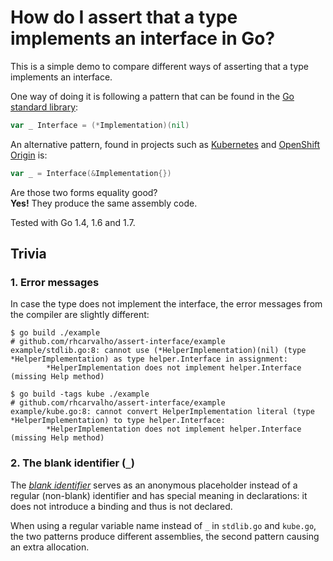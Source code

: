 # How do I assert that a type implements an interface in Go?

This is a simple demo to compare different ways of asserting that a type
implements an interface.

One way of doing it is following a pattern that can be found in the [Go standard
library](https://github.com/golang/go):

```go
var _ Interface = (*Implementation)(nil)
```

An alternative pattern, found in projects such as
[Kubernetes](https://github.com/kubernetes/kubernetes) and [OpenShift
Origin](https://github.com/openshift/origin) is:

```go
var _ = Interface(&Implementation{})
```

Are those two forms equality good?  
**Yes!** They produce the same assembly code.

Tested with Go 1.4, 1.6 and 1.7.


## Trivia

### 1. Error messages

In case the type does not implement the interface, the error messages from the
compiler are slightly different:

```console
$ go build ./example
# github.com/rhcarvalho/assert-interface/example
example/stdlib.go:8: cannot use (*HelperImplementation)(nil) (type *HelperImplementation) as type helper.Interface in assignment:
        *HelperImplementation does not implement helper.Interface (missing Help method)
```

```console
$ go build -tags kube ./example
# github.com/rhcarvalho/assert-interface/example
example/kube.go:8: cannot convert HelperImplementation literal (type *HelperImplementation) to type helper.Interface:
        *HelperImplementation does not implement helper.Interface (missing Help method)
```

### 2. The blank identifier (`_`)

The [_blank identifier_](https://golang.org/ref/spec#Blank_identifier) serves as
an anonymous placeholder instead of a regular (non-blank) identifier and has
special meaning in declarations: it does not introduce a binding and thus is not
declared.

When using a regular variable name instead of `_` in `stdlib.go` and `kube.go`,
the two patterns produce different assemblies, the second pattern causing an
extra allocation.
